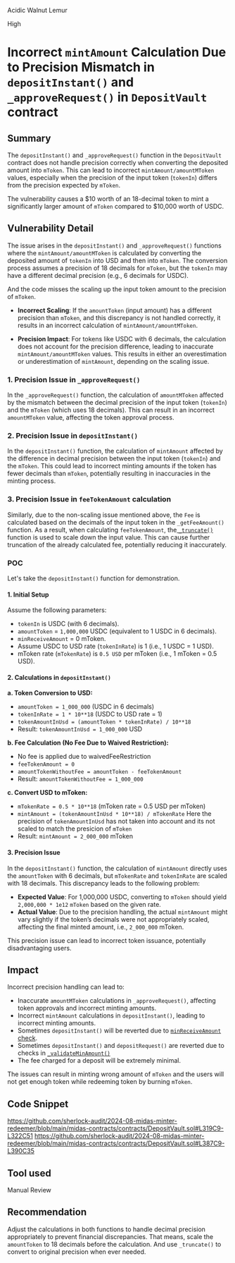Acidic Walnut Lemur

High

# Incorrect `mintAmount` Calculation Due to Precision Mismatch in `depositInstant()` and `_approveRequest()` in `DepositVault` contract

## Summary
The `depositInstant()` and `_approveRequest()` function in the `DepositVault` contract does not handle precision correctly when converting the deposited amount into `mToken`. This can lead to incorrect `mintAmount/amountMToken` values, especially when the precision of the input token (`tokenIn`) differs from the precision expected by `mToken`.

The vulnerability causes a $10 worth of an 18-decimal token to mint a significantly larger amount of `mToken` compared to $10,000 worth of USDC.

## Vulnerability Detail
The issue arises in the `depositInstant()` and `_approveRequest()` functions where the `mintAmount/amountMToken` is calculated by converting the deposited amount of `tokenIn` into USD and then into `mToken`. The conversion process assumes a precision of 18 decimals for `mToken`, but the `tokenIn` may have a different decimal precision (e.g., 6 decimals for USDC).

And the code misses the scaling up the input token amount to the precision of `mToken`.

- **Incorrect Scaling**: If the `amountToken` (input amount) has a different precision than `mToken`, and this discrepancy is not handled correctly, it results in an incorrect calculation of `mintAmount/amountMToken`. 

- **Precision Impact**: For tokens like USDC with 6 decimals, the calculation does not account for the precision difference, leading to inaccurate `mintAmount/amountMToken` values. This results in either an overestimation or underestimation of `mintAmount`, depending on the scaling issue.

### 1. Precision Issue in `_approveRequest()`

In the `_approveRequest()` function, the calculation of `amountMToken` affected by the mismatch between the decimal precision of the input token (`tokenIn`) and the `mToken` (which uses 18 decimals). This can result in an incorrect `amountMToken` value, affecting the token approval process.

### 2. Precision Issue in `depositInstant()`

In the `depositInstant()` function, the calculation of `mintAmount` affected by the difference in decimal precision between the input token (`tokenIn`) and the `mToken`. This could lead to incorrect minting amounts if the token has fewer decimals than `mToken`, potentially resulting in inaccuracies in the minting process.

### 3. Precision Issue in `feeTokenAmount` calculation

Similarly, due to the non-scaling issue mentioned above, the `Fee` is calculated based on the decimals of the input token in the `_getFeeAmount()` function. As a result, when calculating `feeTokenAmount`, the[ `_truncate()`](https://github.com/sherlock-audit/2024-08-midas-minter-redeemer/blob/main/midas-contracts/contracts/abstract/ManageableVault.sol#L575) function is used to scale down the input value. This can cause further truncation of the already calculated fee, potentially reducing it inaccurately.

### POC

Let's take the `depositInstant()` function for demonstration.

#### 1. Initial Setup

Assume the following parameters:

- `tokenIn` is USDC (with 6 decimals).
- `amountToken` = `1,000,000` USDC (equivalent to 1 USDC in 6 decimals).
- `minReceiveAmount` = 0 mToken.
- Assume USDC to USD rate (`tokenInRate`) is 1 (i.e., 1 USDC = 1 USD).
- mToken rate (`mTokenRate`) is `0.5 USD` per mToken (i.e., 1 mToken = 0.5 USD).

#### 2. Calculations in `depositInstant()`

**a. Token Conversion to USD:**


  - `amountToken = 1_000_000` (USDC in 6 decimals)
  - `tokenInRate = 1 * 10**18` (USDC to USD rate = 1)
  - `tokenAmountInUsd = (amountToken * tokenInRate) / 10**18`
  - Result: `tokenAmountInUsd = 1_000_000` USD

**b. Fee Calculation (No Fee Due to Waived Restriction):**

- No fee is applied due to waivedFeeRestriction
- `feeTokenAmount = 0`
- `amountTokenWithoutFee = amountToken - feeTokenAmount`
- Result: `amountTokenWithoutFee = 1_000_000`

**c. Convert USD to mToken:**

- `mTokenRate = 0.5 * 10**18` (mToken rate = 0.5 USD per mToken)
- `mintAmount = (tokenAmountInUsd * 10**18) / mTokenRate`
   Here the precision of `tokenAmountInUsd` has not taken into account and its not scaled to match the presicion of `mToken`
- Result: `mintAmount = 2_000_000` mToken

#### 3. Precision Issue

In the `depositInstant()` function, the calculation of `mintAmount` directly uses the `amountToken` with 6 decimals, but `mTokenRate` and `tokenInRate` are scaled with 18 decimals. This discrepancy leads to the following problem:

- **Expected Value**: For 1,000,000 USDC, converting to `mToken` should yield `2,000,000 * 1e12` `mToken` based on the given rate.
- **Actual Value**: Due to the precision handling, the actual `mintAmount` might vary slightly if the token’s decimals were not appropriately scaled, affecting the final minted amount, i.e., `2_000_000` mToken.

This precision issue can lead to incorrect token issuance, potentially disadvantaging users.

## Impact
Incorrect precision handling can lead to:
- Inaccurate `amountMToken` calculations in `_approveRequest()`, affecting token approvals and incorrect minting amounts.
- Incorrect `mintAmount` calculations in `depositInstant()`, leading to incorrect minting amounts.
- Sometimes `depositInstant()` will be reverted due to [`minReceiveAmount` check](https://github.com/sherlock-audit/2024-08-midas-minter-redeemer/blob/main/midas-contracts/contracts/DepositVault.sol#L106C9-L109C11).
- Sometimes `depositInstant()` and `depositRequest()` are reverted due to checks in [`_validateMinAmount()`](https://github.com/sherlock-audit/2024-08-midas-minter-redeemer/blob/main/midas-contracts/contracts/DepositVault.sol#L286C9-L293C11)
- The fee charged for a deposit will be extremely minimal.

The issues can result in minting wrong amount of `mToken` and the users will not get enough token while redeeming token by burning `mToken`.

## Code Snippet
https://github.com/sherlock-audit/2024-08-midas-minter-redeemer/blob/main/midas-contracts/contracts/DepositVault.sol#L319C9-L322C51
https://github.com/sherlock-audit/2024-08-midas-minter-redeemer/blob/main/midas-contracts/contracts/DepositVault.sol#L387C9-L390C35

## Tool used

Manual Review

## Recommendation
Adjust the calculations in both functions to handle decimal precision appropriately to prevent financial discrepancies. That means, scale the `amountToken` to 18 decimals before the calculation. And use `_truncate()` to convert to original precision when ever needed. 